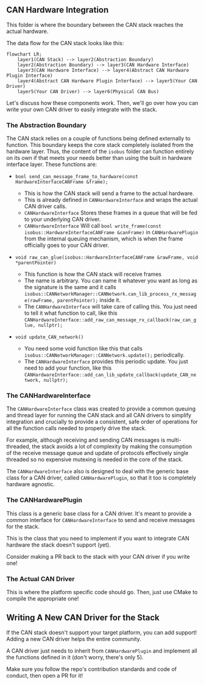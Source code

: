 ## CAN Hardware Integration

This folder is where the boundary between the CAN stack reaches the actual hardware.

The data flow for the CAN stack looks like this:

```mermaid
flowchart LR;
	layer1(CAN Stack) --> layer2(Abstraction Boundary)
	layer2(Abstraction Boundary) --> layer3(CAN Hardware Interface)
	layer3(CAN Hardware Interface) --> layer4(Abstract CAN Hardware Plugin Interface)
	layer4(Abstract CAN Hardware Plugin Interface) --> layer5(Your CAN Driver)
	layer5(Your CAN Driver) --> layer6(Physical CAN Bus)
```

Let's discuss how these components work. Then, we'll go over how you can write your own CAN driver to easily integrate with the stack.

### The Abstraction Boundary

The CAN stack relies on a couple of functions being defined externally to function. This boundary keeps the core stack completely isolated from the hardware layer. Thus, the content of the `isobus` folder can function entirely on its own if that meets your needs better than using the built in hardware interface layer.
These functions are:

* `bool send_can_message_frame_to_hardware(const HardwareInterfaceCANFrame &frame);`
	- This is how the CAN stack will send a frame to the actual hardware.
	- This is already defined in `CANHardwareInterface` and wraps the actual CAN driver calls.
	- `CANHardwareInterface` Stores these frames in a queue that will be fed to your underlying CAN driver.
	- `CANHardwareInterface` Will call `bool write_frame(const isobus::HardwareInterfaceCANFrame &canFrame)` in `CANHardwarePlugin` from the internal queuing mechanism, which is when the frame officially goes to your CAN driver.
	
* `void raw_can_glue(isobus::HardwareInterfaceCANFrame &rawFrame, void *parentPointer)`
	- This function is how the CAN stack will receive frames
	- The name is arbitrary. You can name it whatever you want as long as the signature is the same and it calls `isobus::CANNetworkManager::CANNetwork.can_lib_process_rx_message(rawFrame, parentPointer);` inside it.
	- The `CANHardwareInterface` will take care of calling this. You just need to tell it what function to call, like this `CANHardwareInterface::add_raw_can_message_rx_callback(raw_can_glue, nullptr);`

* `void update_CAN_network()`
	- You need some void function like this that calls `isobus::CANNetworkManager::CANNetwork.update();` periodically.
	- The `CANHardwareInterface` provides this periodic update. You just need to add your function, like this `CANHardwareInterface::add_can_lib_update_callback(update_CAN_network, nullptr);`

### The CANHardwareInterface

The `CANHardwareInterface` class was created to provide a common queuing and thread layer for running the CAN stack and all CAN drivers to simplify integration and crucially to provide a consistent, safe order of operations for all the function calls needed to properly drive the stack.

For example, although receiving and sending CAN messages is multi-threaded, the stack avoids a lot of complexity by making the consumption of the receive message queue and update of protocols effectively single threaded so no expensive mutexing is needed in the core of the stack.

The `CANHardwareInterface` also is designed to deal with the generic base class for a CAN driver, called `CANHardwarePlugin`, so that it too is completely hardware agnostic.

### The CANHardwarePlugin

This class is a generic base class for a CAN driver. It's meant to provide a common interface for `CANHardwareInterface` to send and receive messages for the stack.

This is the class that you need to implement if you want to integrate CAN hardware the stack doesn't support (yet). 

Consider making a PR back to the stack with your CAN driver if you write one!

### The Actual CAN Driver

This is where the platform specific code should go. Then, just use CMake to compile the appropriate one!

## Writing A New CAN Driver for the Stack

If the CAN stack doesn't support your target platform, you can add support! Adding a new CAN driver helps the entire community.

A CAN driver just needs to inherit from `CANHardwarePlugin` and implement all the functions defined in it (don't worry, there's only 5).

Make sure you follow the repo's contribution standards and code of conduct, then open a PR for it!
